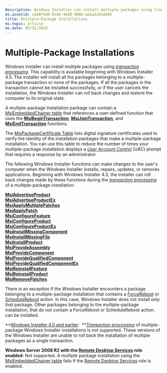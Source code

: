 ```yaml
---
Description: Windows Installer can install multiple packages using transaction processing.
ms.assetid: c4a0f4d8-818d-4e60-908b-adaa2a54de95
title: Multiple-Package Installations
ms.topic: article
ms.date: 05/31/2018
---
```


# Multiple-Package Installations

Windows Installer can install multiple packages using [*transaction processing*](t-gly.md). This capability is available beginning with Windows Installer 4.5. The installer will install all the packages belonging to a multiple-package transaction or none of the packages. If all the packages in the transaction cannot be installed successfully, or if the user cancels the installation, the Windows Installer can roll back changes and restore the computer to its original state.

A multiple-package installation package can contain a [MsiEmbeddedChainer table](msiembeddedchainer-table.md) that references a user-defined function that uses the [**MsiBeginTransaction**](/windows/desktop/api/Msi/nf-msi-msibegintransactiona), [**MsiJoinTransaction**](/windows/desktop/api/Msi/nf-msi-msijointransaction), and [**MsiEndTransaction**](/windows/desktop/api/Msi/nf-msi-msiendtransaction) functions.

The [MsiPackageCertificate Table](msipackagecertificate-table.md) lists digital signature certificates used to verify the identity of the installation packages that make a multiple-package installation. You can use this table to reduce the number of times your multiple-package installation displays a [*User Account Control*](u-gly.md) (UAC) prompt that requires a response by an administrator.

The following Windows Installer functions can make changes to the user's computer when the Windows Installer installs, repairs, updates, or removes applications. Beginning with Windows Installer 4.5, the installer can roll back changes made by these functions during the [*transaction processing*](t-gly.md) of a multiple-package installation:

<dl>

[**MsiAdvertiseProduct**](/windows/desktop/api/Msi/nf-msi-msiadvertiseproducta)  
[**MsiAdvertiseProductEx**](/windows/desktop/api/Msi/nf-msi-msiadvertiseproductexa)  
[**MsiApplyMultiplePatches**](/windows/desktop/api/Msi/nf-msi-msiapplymultiplepatchesa)  
[**MsiApplyPatch**](/windows/desktop/api/Msi/nf-msi-msiapplypatcha)  
[**MsiConfigureFeature**](/windows/desktop/api/Msi/nf-msi-msiconfigurefeaturea)  
[**MsiConfigureProduct**](/windows/desktop/api/Msi/nf-msi-msiconfigureproducta)  
[**MsiConfigureProductEx**](/windows/desktop/api/Msi/nf-msi-msiconfigureproductexa)  
[**MsiInstallMissingComponent**](/windows/desktop/api/Msi/nf-msi-msiinstallmissingcomponenta)  
[**MsiInstallMissingFile**](/windows/desktop/api/Msi/nf-msi-msiinstallmissingfilea)  
[**MsiInstallProduct**](/windows/desktop/api/Msi/nf-msi-msiinstallproducta)  
[**MsiProvideAssembly**](/windows/desktop/api/Msi/nf-msi-msiprovideassemblya)  
[**MsiProvideComponent**](/windows/desktop/api/Msi/nf-msi-msiprovidecomponenta)  
[**MsiProvideQualifiedComponent**](/windows/desktop/api/Msi/nf-msi-msiprovidequalifiedcomponenta)  
[**MsiProvideQualifiedComponentEx**](/windows/desktop/api/Msi/nf-msi-msiprovidequalifiedcomponentexa)  
[**MsiReinstallFeature**](/windows/desktop/api/Msi/nf-msi-msireinstallfeaturea)  
[**MsiReinstallProduct**](/windows/desktop/api/Msi/nf-msi-msireinstallproducta)  
[**MsiRemovePatches**](/windows/desktop/api/Msi/nf-msi-msiremovepatchesa)  
</dl>

There is an exception if the Windows Installer encounters a package belonging to a multiple-package installation that contains a [ForceReboot](forcereboot-action.md) or [ScheduleReboot](schedulereboot-action.md) action. In this case, Windows Installer does not install only that package. Other packages belonging to the multiple-package installation, that do not contain a ForceReboot or ScheduleReboot action, can be installed.

**[Windows Installer 4.0 and earlier](not-supported-in-windows-installer-4-0.md):  **[*Transaction processing*](t-gly.md) of multiple-package Windows Installer installations is not supported. These versions of the Windows Installer are unable to roll back the installation of multiple packages as a single transaction.

**Windows Server 2008 R2 with the [Remote Desktop Services](https://msdn.microsoft.com/en-us/library/Bb892075(v=VS.85).aspx) role enabled:** Not supported. A multiple package installation using the [MsiEmbeddedChainer table](msiembeddedchainer-table.md) fails if the [Remote Desktop Services](https://msdn.microsoft.com/en-us/library/Bb892075(v=VS.85).aspx) role is enabled.

 

 



